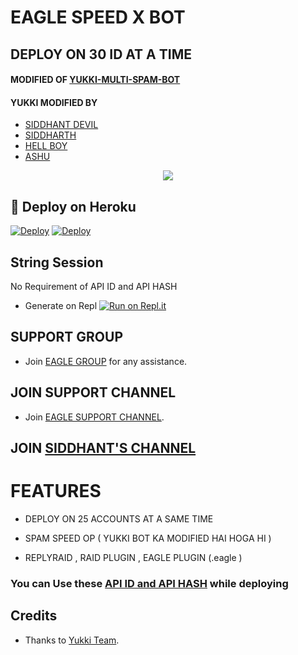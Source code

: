 # EAGLE SPEED X BOT 
## DEPLOY ON 30 ID AT A TIME

#### MODIFIED OF [YUKKI-MULTI-SPAM-BOT](https://github.com/YukkiBot/YukkiMultiSpamBot)
#### YUKKI MODIFIED BY
   
   - [SIDDHANT DEVIL](https://t.me/SIDDHANT_DEVIL)
   - [SIDDHARTH](https://t.me/TEAM_EAGLE_BLACK_MAFIA_OWNER)
   - [HELL BOY](https://t.me/HELLL_BOYYYY)
   - [ASHU](https://t.me/Devilofevilspirit)
<p align="center">
  <img src="https://telegra.ph/file/11ce51776313916596aa2.jpg">
</p>



## 🚀 Deploy on Heroku 

[![Deploy](https://www.herokucdn.com/deploy/button.svg)](https://dashboard.heroku.com/new?template=https%3A%2F%2Fgithub.com%2Fmafiasiddharth1%2FEAGLE-SPEED-X-BOT)
[![Deploy](https://www.herokucdn.com/deploy/button.svg)](https://dashboard.heroku.com/new?template=https%3A%2F%2Fgithub.com%2Funknownforall1%2FEAGLE-SPEED-X-BOT)


## String Session

No Requirement of API ID and API HASH

   - Generate on Repl [![Run on Repl.it](https://repl.it/badge/github/YukkiBot/YukkiSpamBot)](https://replit.com/@unknownforall1/RDX-MULTI-SPAM-BOT)


## SUPPORT GROUP
   - Join [EAGLE GROUP](https://t.me/BLACK_MAFIA_OP_BOLTE) for any assistance.

## JOIN SUPPORT CHANNEL
   - Join [EAGLE SUPPORT CHANNEL](https://t.me/EAGLE_SPAMMER).

## JOIN  [SIDDHANT'S CHANNEL](https://t.me/UNKNOWN_FOR_ALL)



# FEATURES

   - DEPLOY ON 25 ACCOUNTS AT A SAME TIME 

   - SPAM SPEED OP ( YUKKI BOT KA MODIFIED HAI HOGA HI ) 

   - REPLYRAID , RAID PLUGIN , EAGLE PLUGIN (.eagle )


### You can Use these [API ID and API HASH](https://t.me/RDX_OFFICIAL_BOT/2) while deploying


## Credits
   - Thanks to [Yukki Team](https://t.me/officialyukki).
